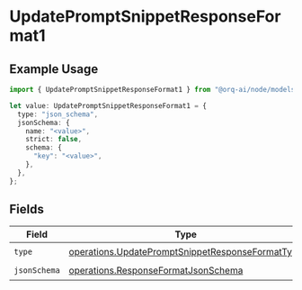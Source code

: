 # UpdatePromptSnippetResponseFormat1

## Example Usage

```typescript
import { UpdatePromptSnippetResponseFormat1 } from "@orq-ai/node/models/operations";

let value: UpdatePromptSnippetResponseFormat1 = {
  type: "json_schema",
  jsonSchema: {
    name: "<value>",
    strict: false,
    schema: {
      "key": "<value>",
    },
  },
};
```

## Fields

| Field                                                                                                                | Type                                                                                                                 | Required                                                                                                             | Description                                                                                                          |
| -------------------------------------------------------------------------------------------------------------------- | -------------------------------------------------------------------------------------------------------------------- | -------------------------------------------------------------------------------------------------------------------- | -------------------------------------------------------------------------------------------------------------------- |
| `type`                                                                                                               | [operations.UpdatePromptSnippetResponseFormatType](../../models/operations/updatepromptsnippetresponseformattype.md) | :heavy_check_mark:                                                                                                   | N/A                                                                                                                  |
| `jsonSchema`                                                                                                         | [operations.ResponseFormatJsonSchema](../../models/operations/responseformatjsonschema.md)                           | :heavy_check_mark:                                                                                                   | N/A                                                                                                                  |
